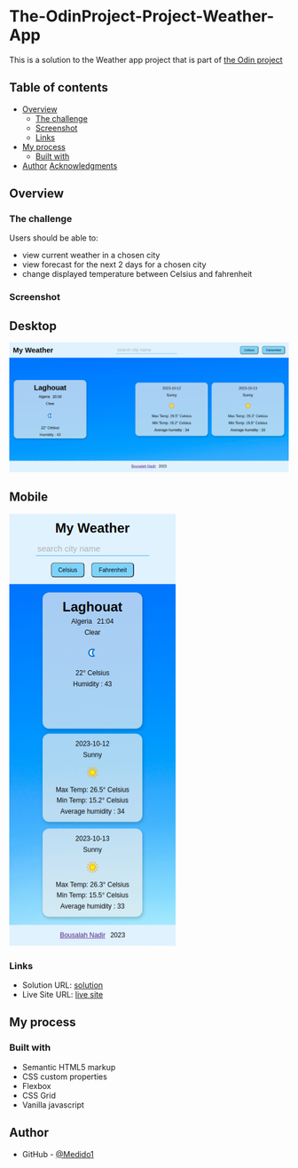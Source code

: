 # The-OdinProject-Project-Weather-App

This is a solution to the Weather app project that is part of <a href="https://www.theodinproject.com/lessons/node-path-javascript-weather-app" target="_blank">the Odin project</a>

## Table of contents

- [Overview](#overview)
  - [The challenge](#the-challenge)
  - [Screenshot](#screenshot)
  - [Links](#links)
- [My process](#my-process)
  - [Built with](#built-with)
- [Author](#author)
  [Acknowledgments](#acknowledgments)

## Overview

### The challenge

Users should be able to:

- view current weather in a chosen city
- view forecast for the next 2 days for a chosen city
- change displayed temperature between Celsius and fahrenheit

### Screenshot
  ## Desktop

  ![](./ScreenShot/desktopscreenshot.png)

  ## Mobile
  ![](./ScreenShot/mobilescreenshot.png)

### Links

- Solution URL: [solution](https://github.com/Medido1/The-OdinProject-Project-Weather-App)
- Live Site URL: [live site]()

## My process

### Built with

- Semantic HTML5 markup
- CSS custom properties
- Flexbox
- CSS Grid
- Vanilla javascript

## Author

- GitHub - [@Medido1](https://github.com/Medido1)

